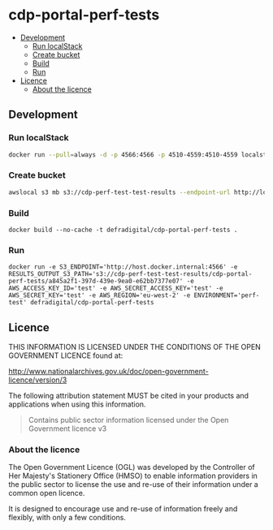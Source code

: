 # cdp-portal-perf-tests

* [Development](#development)
  * [Run localStack](#run-localstack)
  * [Create bucket](#create-bucket)
  * [Build](#build)
  * [Run](#run)
* [Licence](#licence)
  * [About the licence](#about-the-licence)

## Development

### Run localStack

```bash
docker run --pull=always -d -p 4566:4566 -p 4510-4559:4510-4559 localstack/localstack:latest
```

### Create bucket

```bash
awslocal s3 mb s3://cdp-perf-test-test-results --endpoint-url http://localhost:4566
```

### Build

```
docker build --no-cache -t defradigital/cdp-portal-perf-tests .
```

### Run

```
docker run -e S3_ENDPOINT='http://host.docker.internal:4566' -e RESULTS_OUTPUT_S3_PATH='s3://cdp-perf-test-test-results/cdp-portal-perf-tests/a845a2f1-397d-439e-9ea0-e62bb7377e07' -e AWS_ACCESS_KEY_ID='test' -e AWS_SECRET_ACCESS_KEY='test' -e AWS_SECRET_KEY='test' -e AWS_REGION='eu-west-2' -e ENVIRONMENT='perf-test' defradigital/cdp-portal-perf-tests
```

## Licence

THIS INFORMATION IS LICENSED UNDER THE CONDITIONS OF THE OPEN GOVERNMENT LICENCE found at:

<http://www.nationalarchives.gov.uk/doc/open-government-licence/version/3>

The following attribution statement MUST be cited in your products and applications when using this information.

> Contains public sector information licensed under the Open Government licence v3

### About the licence

The Open Government Licence (OGL) was developed by the Controller of Her Majesty's Stationery Office (HMSO) to enable
information providers in the public sector to license the use and re-use of their information under a common open
licence.

It is designed to encourage use and re-use of information freely and flexibly, with only a few conditions.

